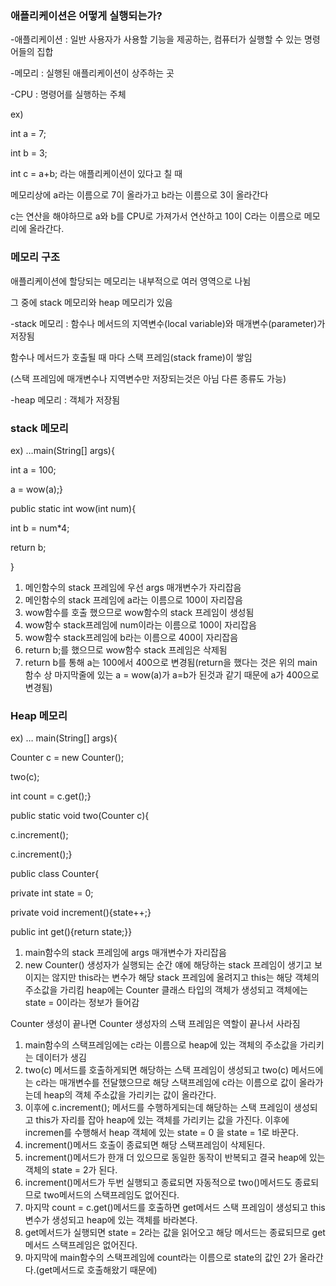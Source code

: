   

### 애플리케이션은 어떻게 실행되는가?

-애플리케이션 : 일반 사용자가 사용할 기능을 제공하는, 컴퓨터가 실행할 수 있는 명령어들의 집합

-메모리 : 실행된 애플리케이션이 상주하는 곳

-CPU : 명령어를 실행하는 주체

ex)

int a = 7;

int b = 3;

int c = a+b; 라는 애플리케이션이 있다고 칠 때

메모리상에 a라는 이름으로 7이 올라가고 b라는 이름으로 3이 올라간다

c는 연산을 해야하므로 a와 b를 CPU로 가져가서 연산하고 10이 C라는 이름으로 메모리에 올라간다.

  

### 메모리 구조

애플리케이션에 할당되는 메모리는 내부적으로 여러 영역으로 나뉨

그 중에 stack 메모리와 heap 메모리가 있음

-stack 메모리 : 함수나 메서드의 지역변수(local variable)와 매개변수(parameter)가 저장됨

함수나 메서드가 호출될 때 마다 스택 프레임(stack frame)이 쌓임

(스택 프레임에 매개변수나 지역변수만 저장되는것은 아님 다른 종류도 가능)

-heap 메모리 : 객체가 저장됨

  

### stack 메모리

ex) …main(String[] args){

int a = 100;

a = wow(a);}

  

public static int wow(int num){

int b = num*4;

return b;

}

  

1. 메인함수의 stack 프레임에 우선 args 매개변수가 자리잡음
2. 메인함수의 stack 프레임에 a라는 이름으로 100이 자리잡음
3. wow함수를 호출 했으므로 wow함수의 stack 프레임이 생성됨
4. wow함수 stack프레임에 num이라는 이름으로 100이 자리잡음
5. wow함수 stack프레임에 b라는 이름으로 400이 자리잡음
6. return b;를 했으므로 wow함수 stack 프레임은 삭제됨
7. return b를 통해 a는 100에서 400으로 변경됨(return을 했다는 것은 위의 main 함수 상 마지막줄에 있는 a = wow(a)가 a=b가 된것과 같기 때문에 a가 400으로 변경됨)

  

### Heap 메모리

ex) … main(String[] args){

Counter c = new Counter();

two(c);

int count = c.get();}

  

public static void two(Counter c){

c.increment();

c.increment();}

  

public class Counter{

private int state = 0;

private void increment(){state++;}

public int get(){return state;}}

  

1. main함수의 stack 프레임에 args 매개변수가 자리잡음
2. new Counter() 생성자가 실행되는 순간 얘에 해당하는 stack 프레임이 생기고 보이지는 않지만 this라는 변수가 해당 stack 프레임에 올려지고 this는 해당 객체의 주소값을 가리킴 heap에는 Counter 클래스 타입의 객체가 생성되고 객체에는 state = 0이라는 정보가 들어감

Counter 생성이 끝나면 Counter 생성자의 스택 프레임은 역할이 끝나서 사라짐

1. main함수의 스택프레임에는 c라는 이름으로 heap에 있는 객체의 주소값을 가리키는 데이터가 생김
2. two(c) 메서드를 호출하게되면 해당하는 스택 프레임이 생성되고 two(c) 메서드에는 c라는 매개변수를 전달했으므로 해당 스택프레임에 c라는 이름으로 값이 올라가는데 heap의 객체 주소값을 가리키는 값이 올라간다.
3. 이후에 c.increment(); 메서드를 수행하게되는데 해당하는 스택 프레임이 생성되고 this가 자리를 잡아 heap에 있는 객체를 가리키는 값을 가진다. 이후에 incremen를 수행해서 heap 객체에 있는 state = 0 을 state = 1로 바꾼다.
4. increment()메서드 호출이 종료되면 해당 스택프레임이 삭제된다.
5. increment()메서드가 한개 더 있으므로 동일한 동작이 반복되고 결국 heap에 있는 객체의 state = 2가 된다.
6. increment()메서드가 두번 실행되고 종료되면 자동적으로 two()메서드도 종료되므로 two메서드의 스택프레임도 없어진다.
7. 마지막 count = c.get()메서드를 호출하면 get메서드 스택 프레임이 생성되고 this변수가 생성되고 heap에 있는 객체를 바라본다.
8. get메서드가 실행되면 state = 2라는 값을 읽어오고 해당 메서드는 종료되므로 get메서드 스택프레임은 없어진다.
9. 마지막에 main함수의 스택프레임에 count라는 이름으로 state의 값인 2가 올라간다.(get메서드로 호출해왔기 때문에)